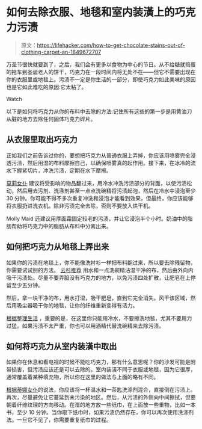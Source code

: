 # 如何去除衣服、地毯和室内装潢上的巧克力污渍

> 原文：<https://lifehacker.com/how-to-get-chocolate-stains-out-of-clothing-carpet-an-1849672707>

万圣节很快就要到了，之后，我们会有更多以食物为中心的节日。从不给糖就捣蛋的拖车到圣诞老人的饼干，巧克力在一段时间内将无处不在——但它不需要出现在你的衣服里或地毯上。污渍不一定是你生活的一部分，即使巧克力如此美味的原因也是它如此难吃的原因:它太粘了。

Watch

以下是如何将巧克力从你的布料中去除的方法:记住所有这些的第一步是用黄油刀从脏的地方去除任何固体巧克力碎片。

## 从衣服里取出巧克力

正如我们之前告诉过你的，要想把巧克力从普通衣服上弄掉，你应该用喷雾完全浸透污渍，然后用湿的布料摩擦自己，以确保喷雾真的起作用。接下来，在冰冷的流水下握紧切片，冲洗污渍，定期在水下摩擦。

[莫莉女仆](https://www.mollymaid.com/practically-spotless/2017/june/how-to-remove-chocolate-stains/) 建议将受影响的物品翻过来，用冷水冲洗污渍部分的背面，以使污渍松动，然后用去污剂、洗涤剂甚至一点点洗碗精将污渍起泡，然后在冷水中浸泡至少 30 分钟。你可能不得不多次重复冲洗和浸泡才能看到效果，但最终，你应该能够将衣服扔进洗衣机。除非污渍完全去除，否则不要放入烘干机。

Molly Maid 还建议用厚面霜固定较老的污渍，并让它浸泡半个小时。奶油中的脂肪帮助将巧克力中的脂肪从布料中分离出来。

## **如何把巧克力从地毯上弄出来**

如果你的污渍在地毯上，你不能像洗衬衫一样把布料翻过来，所以要去除残留物，你需要试试别的方法。 [云杉推荐](https://www.thespruce.com/how-to-remove-chocolate-stains-2147089) 用水和一点洗碗精沾湿干净的布，然后由外向内吸干污渍处。尽量不要弄脏没有巧克力的地方，以免污渍四处扩散，让肥皂在上停留至少五分钟。

然后，拿一块干净的布，用水打湿，吸干肥皂，直到它完全消失。风干该区域，然后用吸尘器吸干你的地毯，让你的纤维重新变得有活力。

[根据整理生活](https://www.tidylife.net/how-to-remove-chocolate-stains-from-carpet/) ，重要的是，在这里你只能用冷水，不要擦洗地毯，尤其不要用力过猛。如果污渍不太严重，你也可以用酒精代替洗碗精来去除污渍。

## **如何将巧克力从室内装潢中取出**

如果你在休息和看电视的时候不能吃巧克力，那有什么意思呢？你的沙发可能是附带损害，但污渍应该还是可以去除的。室内装潢不同于衣服或地毯，因为它很厚，通常覆盖着某种填充物，所以你在这里的做法与上面的略有不同。

[根据蒂娜女仆](https://tinamaids.com/how-to-remove-chocolate-stains-from-upholstery-fabric)的说法，你应该将一杯温水和一茶匙洗涤剂混合，直接倒在污渍上。再次，尽量避免让它蔓延到未污染的地区。然后，从污渍的外侧向中间擦拭，但要朝着纤维纹理的方向移动。在湿的地方放一些纸巾，在上面放一些重物，比如一本书，至少 10 分钟。当你取下纸巾时，如果污渍仍然存在，你可以再次使用洗涤剂法。一旦它不见了，你需要重复纸巾的过程。